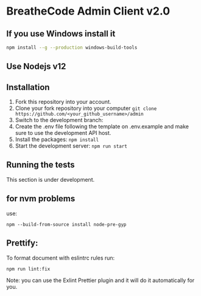 # BreatheCode Admin Client v2.0

## If you use Windows install it

```bash
npm install --g --production windows-build-tools
```

## Use Nodejs v12

## Installation

1. Fork this repository into your account.
2. Clone your fork repository into your computer `git clone https://github.com/<your_github_username>/admin`
3. Switch to the development branch:
4. Create the .env file following the template on .env.example and make sure to use the development API host.
5. Install the packages: `npm install`
6. Start the development server: `npm run start`

## Running the tests

This section is under development.


## for nvm problems 
use:
```
npm --build-from-source install node-pre-gyp
```


## Prettify:

To format document with eslintrc rules run:
```bash
npm run lint:fix
```

Note: you can use the Exlint Prettier plugin and it will do it automatically for you.
